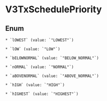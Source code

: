 
# V3TxSchedulePriority

## Enum


    * `lOWEST` (value: `"LOWEST"`)

    * `lOW` (value: `"LOW"`)

    * `bELOWNORMAL` (value: `"BELOW_NORMAL"`)

    * `nORMAL` (value: `"NORMAL"`)

    * `aBOVENORMAL` (value: `"ABOVE_NORMAL"`)

    * `hIGH` (value: `"HIGH"`)

    * `hIGHEST` (value: `"HIGHEST"`)



